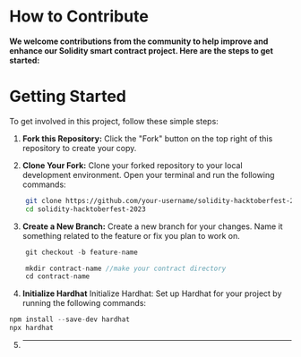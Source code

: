 # How to Contribute

**We welcome contributions from the community to help improve and enhance our Solidity smart contract project. Here are the steps to get started:**

# Getting Started
To get involved in this project, follow these simple steps: 

1) **Fork this Repository:** Click the "Fork" button on the top right of this repository to create your copy.

2) **Clone Your Fork:** Clone your forked repository to your local development environment. Open your terminal and run the following commands:

```bash
    git clone https://github.com/your-username/solidity-hacktoberfest-2023.git
    cd solidity-hacktoberfest-2023 
```

3) **Create a New Branch:** Create a new branch for your changes. Name it something related to the feature or fix you plan to work on.

```javascript
    git checkout -b feature-name

    mkdir contract-name //make your contract directory
    cd contract-name

```

4) **Initialize Hardhat**
Initialize Hardhat: Set up Hardhat for your project by running the following commands:

```javascript
npm install --save-dev hardhat 
npx hardhat

```

5) ****

